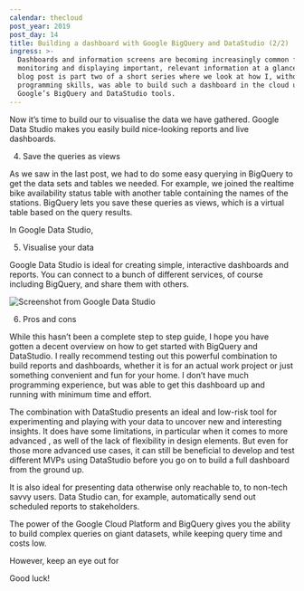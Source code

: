 ```yaml
---
calendar: thecloud
post_year: 2019
post_day: 14
title: Building a dashboard with Google BigQuery and DataStudio (2/2)
ingress: >-
  Dashboards and information screens are becoming increasingly common for
  monitoring and displaying important, relevant information at a glance. This
  blog post is part two of a short series where we look at how I, without much
  programming skills, was able to build such a dashboard in the cloud using
  Google’s BigQuery and DataStudio tools.
---
```

Now it’s time to build our to visualise the data we have gathered. Google Data Studio makes you easily build nice-looking reports and live dashboards.



4. Save the queries as views

As we saw in the last post, we had to do some easy querying in BigQuery to get the data sets and tables we needed. For example, we joined the realtime bike availability status table with another table containing the names of the stations. BigQuery lets you save these queries as views, which is a virtual table based on the query results.



In Google Data Studio, 



5. Visualise your data

Google Data Studio is ideal for creating simple, interactive dashboards and reports. You can connect to a bunch of different services, of course including BigQuery, and share them with others.





![Screenshot from Google Data Studio](/assets/datastudio_screen.png)



6. Pros and cons

While this hasn’t been a complete step to step guide, I hope you have gotten a decent overview on how to get started with BigQuery and DataStudio. I really recommend testing out this powerful combination to build reports and dashboards, whether it is for an actual work project or just something convenient and fun for your home. I don’t have much programming experience, but was able to get this dashboard up and running with minimum time and effort.



The combination with DataStudio presents an ideal and low-risk tool for experimenting and playing with your data to uncover new and interesting insights. It does have some limitations, in particular when it comes to more advanced , as well of the lack of flexibility in design elements. But even for those more advanced use cases, it can still be beneficial to develop and test different MVPs using DataStudio before you go on to build a full dashboard from the ground up.



It is also ideal for presenting data otherwise only reachable to, to non-tech savvy users. Data Studio can, for example, automatically send out scheduled reports to stakeholders. 



The power of the Google Cloud Platform and BigQuery gives you the ability to build complex queries on giant datasets, while keeping query time and costs low.



However, keep an eye out for 



Good luck!
